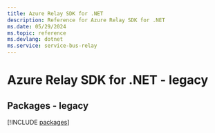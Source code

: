 ```yaml
---
title: Azure Relay SDK for .NET
description: Reference for Azure Relay SDK for .NET
ms.date: 05/29/2024
ms.topic: reference
ms.devlang: dotnet
ms.service: service-bus-relay
---
```

# Azure Relay SDK for .NET - legacy
## Packages - legacy
[!INCLUDE [packages](relay-index.md)]